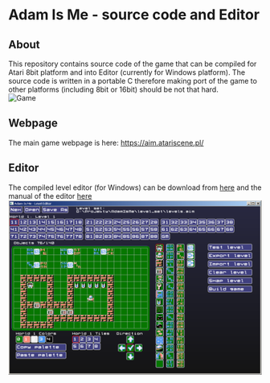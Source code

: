 # Adam Is Me - source code and Editor
## About
This repository contains source code of the game that can be compiled for Atari 8bit platform and into Editor (currently for Windows platform). The source code is written in a portable C therefore making port of the game to other platforms (including 8bit or 16bit) should be not that hard.  
![Game](https://aim.atariscene.pl/images/s09.png)
## Webpage
The main game webpage is here: https://aim.atariscene.pl/
## Editor
The compiled level editor (for Windows) can be download from [here](https://github.com/ilmenit/AdamIsMe/raw/master/AIM-Editor-2021-08-09.zip) and the manual of the editor [here](https://github.com/ilmenit/AdamIsMe/raw/master/Adam%20Is%20Me%20-%20Editor.docx)
![Editor](https://github.com/ilmenit/AdamIsMe/raw/master/editor.png)
